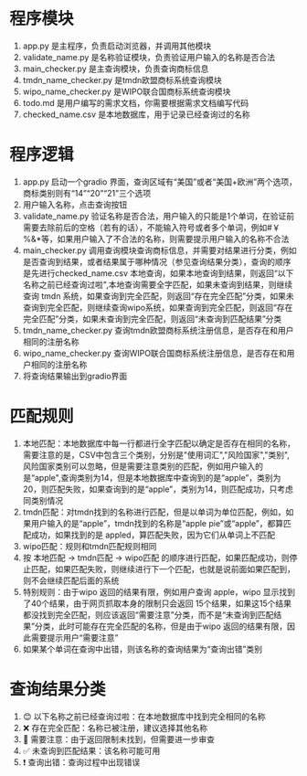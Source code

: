 # 程序模块

1. app.py 是主程序，负责启动浏览器，并调用其他模块
2. validate_name.py 是名称验证模块，负责验证用户输入的名称是否合法
3. main_checker.py 是主查询模块，负责查询商标信息
3. tmdn_name_checker.py 是tmdn欧盟商标系统查询模块
4. wipo_name_checker.py 是WIPO联合国商标系统查询模块
5. todo.md 是用户编写的需求文档，你需要根据需求文档编写代码
6. checked_name.csv 是本地数据库，用于记录已经查询过的名称

# 程序逻辑

1. app.py 启动一个gradio 界面，查询区域有“美国”或者“美国+欧洲”两个选项，商标类别则有“14”“20”“21”三个选项
2. 用户输入名称，点击查询按钮
3. validate_name.py 验证名称是否合法，用户输入的只能是1个单词，在验证前需要去除前后的空格（若有的话），不能输入符号或者多个单词，例如#￥%&*等，如果用户输入了不合法的名称，则需要提示用户输入的名称不合法
4. main_checker.py 调用查询模块查询商标信息，并需要对结果进行分类，例如是否查询到结果，或者结果属于哪种情况（参见查询结果分类），查询的顺序是先进行checked_name.csv 本地查询，如果本地查询到结果，则返回“以下名称之前已经查询过啦",本地查询需要全字匹配，如果未查询到结果，则继续查询 tmdn 系统，如果查询到完全匹配，则返回“存在完全匹配”分类，如果未查询到完全匹配，则继续查询wipo系统，如果查询到完全匹配，则返回“存在完全匹配”分类，如果未查询到完全匹配，则返回“未查询到匹配结果”分类
5. tmdn_name_checker.py 查询tmdn欧盟商标系统注册信息，是否存在和用户相同的注册名称
6. wipo_name_checker.py 查询WIPO联合国商标系统注册信息，是否存在和用户相同的注册名称
7. 将查询结果输出到gradio界面

# 匹配规则

1. 本地匹配：本地数据库中每一行都进行全字匹配以确定是否存在相同的名称，需要注意的是，CSV中包含三个类别，分别是"使用词汇","风险国家","类别",风险国家类别可以忽略，但是需要注意类别的匹配，例如用户输入的是“apple",查询类别为14，但是本地数据库中查询到的是“apple”，类别为20，则匹配失败，如果查询到的是“apple”，类别为14，则匹配成功，只考虑同类别情况
2. tmdn匹配：对tmdn找到的名称进行匹配，但是以单词为单位匹配，例如，如果用户输入的是“apple”，tmdn找到的名称是“apple pie”或“apple”，都算匹配成功，如果找到的是 appled，算匹配失败，因为它们从单词上不匹配
3. wipo匹配：规则和tmdn匹配规则相同
4. 按 本地匹配 -> tmdn匹配 -> wipo匹配 的顺序进行匹配，如果匹配成功，则停止匹配，如果匹配失败，则继续进行下一个匹配，也就是说前面如果匹配到，则不会继续匹配后面的系统
5. 特别规则：由于wipo 返回的结果有限，例如用户查询 apple，wipo 显示找到了40个结果，由于网页抓取本身的限制只会返回 15个结果，如果这15个结果都没找到完全匹配，则应该返回“需要注意”分类，而不是“未查询到匹配结果”分类，此时可能存在完全匹配的名称，但是由于wipo 返回的结果有限，因此需要提示用户“需要注意”
6. 如果某个单词在查询中出错，则该名称的查询结果为“查询出错”类别

# 查询结果分类

1. 😊 以下名称之前已经查询过啦：在本地数据库中找到完全相同的名称
2. ❌ 存在完全匹配：名称已被注册，建议选择其他名称
3. 🤔 需要注意：由于返回限制未找到，但需要进一步审查
4. ✅ 未查询到匹配结果：该名称可能可用
5. ❗ 查询出错：查询过程中出现错误